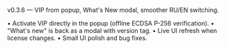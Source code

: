 v0.3.6 — VIP from popup, What's New modal, smoother RU/EN switching.

• Activate VIP directly in the popup (offline ECDSA P-256 verification).
• "What's new" is back as a modal with version tag.
• Live UI refresh when license changes.
• Small UI polish and bug fixes.





















